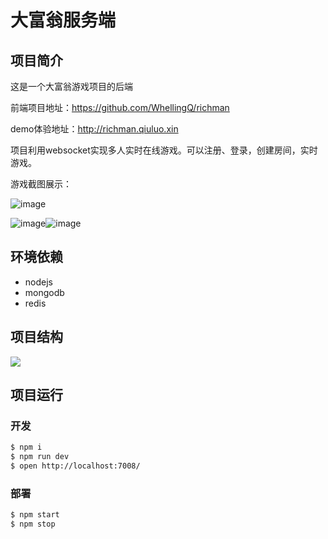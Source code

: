 # 大富翁服务端

## 项目简介

这是一个大富翁游戏项目的后端

前端项目地址：<https://github.com/WhellingQ/richman>

demo体验地址：http://richman.qiuluo.xin



项目利用websocket实现多人实时在线游戏。可以注册、登录，创建房间，实时游戏。

游戏截图展示：

![image](https://blog.qiuluo.xin/wp-content/uploads/2019/04/70Y23K9KJJESYA2RUMJ.png)

![image](https://blog.qiuluo.xin/wp-content/uploads/2019/04/1PIEDRUC3IJU3WW8N_KP.png)![image](https://blog.qiuluo.xin/wp-content/uploads/2019/04/SAS__VV48SJM@4YOZ5H.png)



## 环境依赖

- nodejs
- mongodb
- redis



## 项目结构

![](https://blog.qiuluo.xin/wp-content/uploads/2019/04/M4P6JSZL68B8PHFYT.png)



## 项目运行

### 开发

```bash
$ npm i
$ npm run dev
$ open http://localhost:7008/
```

### 部署

```bash
$ npm start
$ npm stop
```

